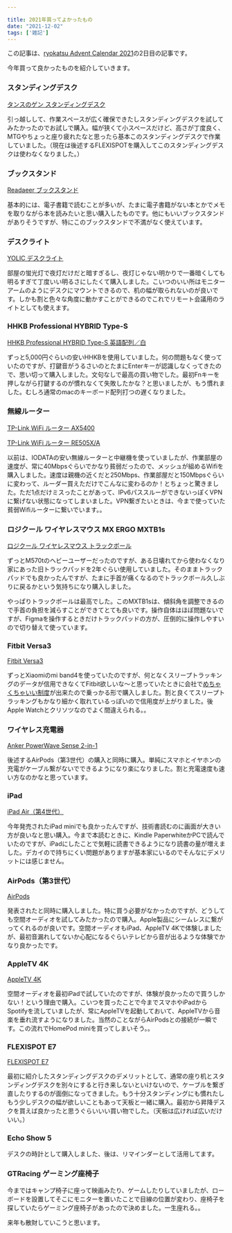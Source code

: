 ```yaml
---

title: 2021年買ってよかったもの
date: "2021-12-02"
tags: ['雑記']
---
```


この記事は、[ryokatsu Advent Calendar 2021](https://adventar.org/calendars/7126)の2日目の記事です。

今年買って良かったものを紹介していきます。

### スタンディングデスク

[タンスのゲン スタンディングデスク](https://www.amazon.co.jp/gp/product/B07DNSHBCV/)

引っ越しして、作業スペースが広く確保できたしスタンディングデスクを試してみたかったのでお試しで購入。幅が狭くて小スペースだけど、高さが丁度良く、MTGやちょっと座り疲れたなと思ったら基本このスタンディングデスクで作業していました。（現在は後述するFLEXISPOTを購入してこのスタンディングデスクは使わなくなりました。）


### ブックスタンド

[Readaeer ブックスタンド](https://www.amazon.co.jp/gp/product/B076VB1YKV/)

基本的には、電子書籍で読むことが多いが、たまに電子書籍がない本とかでメモを取りながら本を読みたいと思い購入したものです。他にもいいブックスタンドがありそうですが、特にこのブックスタンドで不満がなく使えています。


### デスクライト

[YOLIC デスクライト](https://www.amazon.co.jp/gp/product/B08QMCX1QP/)

部屋の蛍光灯で夜灯だけだと暗すぎるし、夜灯じゃない明かりで一番暗くしても明るすぎて丁度いい明るさにしたくて購入しました。こいつのいい所はモニターアームのようにデスクにマウントできるので、机の幅が取られないのが良いです。しかも割と色々な角度に動かすことができるのでこれでリモート会議用のライトとしても使えます。



### HHKB Professional HYBRID Type-S

[HHKB Professional HYBRID Type-S 英語配列／白](https://www.amazon.co.jp/gp/product/B082TQK2SB/)

ずっと5,000円ぐらいの安いHHKBを使用していました。何の問題もなく使っていたのですが、打鍵音がうるさいのとたまにEnterキーが認識しなくってきたので、思い切って購入しました。文句なしで最高の買い物でした。最初Fnキーを押しながら打鍵するのが慣れなくて失敗したかな？と思いましたが、もう慣れました。むしろ通常のmacのキーボード配列打つの遅くなりました。


### 無線ルーター

[TP-Link WiFi ルーター AX5400](https://www.amazon.co.jp/gp/product/B08RDHHS6Z)

[TP-Link WiFi ルーター  RE505X/A](https://www.amazon.co.jp/gp/product/B084T7FQ9J/)

以前は、IODATAの安い無線ルーターと中継機を使っていましたが、作業部屋の速度が、常に40Mbpsぐらいでかなり貧弱だったので、メッシュが組めるWifiを購入しました。速度は親機の近くだと250Mbps、作業部屋だと150Mbpsぐらいに変わって、ルーダー買えただけでこんなに変わるのか！とちょっと驚きました。ただ1点だけミスったことがあって、IPv6パススルーができないっぽくVPNに繋げない状態になってしまいました。VPN繋ぎたいときは、今まで使っていた貧弱Wifiルーターに繋いでいます。。


### ロジクール ワイヤレスマウス MX ERGO MXTB1s

[ロジクール ワイヤレスマウス トラックボール](https://www.amazon.co.jp/gp/product/B074Z71C2M/)

ずっとM570tのヘビーユーザーだったのですが、ある日壊れてから使わなくなり家にあった旧トラックパッドを2年ぐらい使用していました。そのままトラックパッドでも良かったんですが、たまに手首が痛くなるのでトラックボール久しぶりに戻るかという気持ちになり購入しました。

やっぱりトラックボールは最高でした。このMXTB1sは、傾斜角を調整できるので手首の負担を減らすことができてとても良いです。操作自体はほぼ問題ないですが、Figmaを操作するときだけトラックパッドの方が、圧倒的に操作しやすいので切り替えて使っています。

### Fitbit Versa3

[Fitbit Versa3](https://www.amazon.co.jp/gp/product/B08FS9QFMJ/)

ずっとXiaomiのmi band4を使っていたのですが、何となくスリープトラッキングのデータが信用できなくてFitbit欲しいな〜と思っていたときに会社で[めちゃくちゃいい制度](https://notion.yumemi.co.jp/oss/max)が出来たので乗っかる形で購入しました。割と良くてスリープトラッキングもかなり細かく取れているっぽいので信用度が上がりました。後Apple Watchとクリソツなのでよく間違えられる。。


### ワイヤレス充電器

[Anker PowerWave Sense 2-in-1](https://www.amazon.co.jp/gp/product/B097XNKFV8/)

後述するAirPods（第3世代）の購入と同時に購入。単純にスマホとイヤホンの充電がケーブル繋がないでできるようになり楽になりました。割と充電速度も速い方なのかなと思っています。


### iPad

[iPad Air（第4世代）](https://www.apple.com/jp/ipad-air/)

今年発売されたiPad miniでも良かったんですが、技術書読むのに画面が大きい方が良いなと思い購入。今まで本読むときに、Kindle PaperwhiteかPCで読んでいたのですが、iPadにしたことで気軽に読書できるようになり読書の量が増えました。デカイので持ちにくい問題がありますが基本家にいるのでそんなにデメリットには感じません。

### AirPods（第3世代）

[AirPods](https://www.apple.com/jp/airpods-3rd-generation/)

発表されたと同時に購入しました。特に買う必要がなかったのですが、どうしても空間オーディオを試してみたかったので購入。Apple製品にシームレスに繋がってくれるのが良いです。空間オーディオもiPad、AppleTV 4Kで体験しましたが、最初音漏れしてないか心配になるぐらいテレビから音が出るような体験でかなり良かったです。


### AppleTV 4K

[AppleTV 4K](https://www.apple.com/jp/apple-tv-4k/)

空間オーディオを最初iPadで試していたのですが、体験が良かったので買うしかない！という理由で購入。こいつを買ったことで今までスマホやiPadからSpotifyを流していましたが、常にAppleTVを起動しておいて、AppleTVから音楽を垂れ流すようになりました。当然のことながらAirPodsとの接続が一瞬です。この流れでHomePod miniを買ってしまいそう。。

### FLEXISPOT E7

[FLEXISPOT E7](https://flexispot.jp/e7-set.html)

最初に紹介したスタンディングデスクのデメリットとして、通常の座り机とスタンディングデスクを別々にすると行き来しないといけないので、ケーブルを繋ぎ直したりするのが面倒になってきました。もう十分スタンディングにも慣れたしもう少しデスクの幅が欲しいこともあって天板と一緒に購入。最初から昇降デスクを買えば良かったと思うぐらいいい買い物でした。（天板は広ければ広いだけいい。）

### Echo Show 5

デスクの時計として購入しました、後は、リマインダーとして活用してます。


### GTRacing ゲーミング座椅子

今まではキャンプ椅子に座って映画みたり、ゲームしたりしていましたが、ローボードを設置してそこにモニターを置いたことで目線の位置が変わり、座椅子を探していたらゲーミング座椅子があったので決めました。一生座れる。。

来年も散財していこうと思います。

